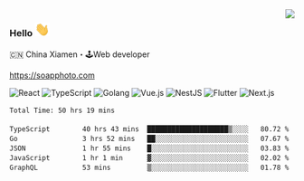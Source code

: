 <img align="right" src="https://github-readme-stats.vercel.app/api?username=yiiu&show_icons=false&bg_color=30,e96443,904e95&title_color=fff&text_color=fff" />

### Hello <img src="https://raw.githubusercontent.com/ABSphreak/ABSphreak/master/gifs/Hi.gif" width="26px" />
 
🇨🇳 China Xiamen・🕹Web developer

https://soapphoto.com

<p align="left"><img src="https://cdn.svgporn.com/logos/react.svg" alt="React" width="32" height="32"/> <img src="https://cdn.svgporn.com/logos/typescript-icon.svg" alt="TypeScript" width="32" height="32"/> <img src="https://cdn.svgporn.com/logos/gopher.svg" alt="Golang" width="32" height="32"/> <img src="https://cdn.svgporn.com/logos/vue.svg" alt="Vue.js" width="32" height="32"/> <img src="https://cdn.svgporn.com/logos/nestjs.svg" alt="NestJS" width="32" height="32"/> <img src="https://cdn.svgporn.com/logos/flutter.svg" alt="Flutter" width="32" height="32"/> <img src="https://cdn.svgporn.com/logos/nextjs-icon.svg" alt="Next.js" width="32" height="32"/></p>


<!--START_SECTION:waka-->

```txt
Total Time: 50 hrs 19 mins

TypeScript        40 hrs 43 mins  ████████████████████▒░░░░   80.72 %
Go                3 hrs 52 mins   ██░░░░░░░░░░░░░░░░░░░░░░░   07.67 %
JSON              1 hr 55 mins    █░░░░░░░░░░░░░░░░░░░░░░░░   03.83 %
JavaScript        1 hr 1 min      ▓░░░░░░░░░░░░░░░░░░░░░░░░   02.02 %
GraphQL           53 mins         ▒░░░░░░░░░░░░░░░░░░░░░░░░   01.78 %
```

<!--END_SECTION:waka-->
